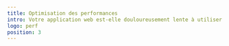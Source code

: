 ```yaml
---
title: Optimisation des performances
intro: Votre application web est-elle douloureusement lente à utiliser ? Améliorons cela.
logo: perf
position: 3
---
```

